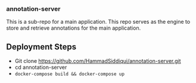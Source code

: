 ### annotation-server

This is a sub-repo for a main application. This repo serves as the engine to store and retrieve annotations for the main application. 

## Deployment Steps
- Git clone https://github.com/HammadSiddiqui/annotation-server.git
- cd annotation-server
- ```docker-compose build && docker-compose up```
